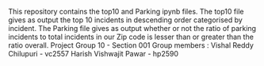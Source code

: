 This repository contains the top10 and Parking ipynb files. The top10 file gives as output the top 10 incidents in descending order categorised by incident. The Parking file gives as output whether or not the ratio of parking incidents to total incidents in our Zip code is lesser than or greater than the ratio overall.
Project Group 10 - Section 001
Group members : Vishal Reddy Chilupuri - vc2557
                Harish Vishwajit Pawar - hp2590
